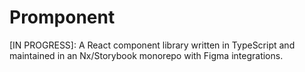 # Promponent
[IN PROGRESS]: A React component library written in TypeScript and maintained in an Nx/Storybook monorepo with Figma integrations.
